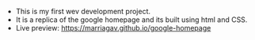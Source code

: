 - This is my first wev development project.
- It is a replica of the google homepage and its built using html and CSS.
- Live preview: https://marriagav.github.io/google-homepage
